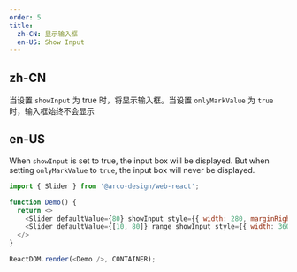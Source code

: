 ```yaml
---
order: 5
title: 
  zh-CN: 显示输入框
  en-US: Show Input
---
```


## zh-CN

当设置 `showInput` 为 true 时，将显示输入框。当设置 `onlyMarkValue` 为 `true` 时，输入框始终不会显示

## en-US

When `showInput` is set to true, the input box will be displayed. But when setting `onlyMarkValue` to `true`, the input box will never be displayed.

```js
import { Slider } from '@arco-design/web-react';

function Demo() {
  return <>
    <Slider defaultValue={80} showInput style={{ width: 280, marginRight: 44 }}/>
    <Slider defaultValue={[10, 80]} range showInput style={{ width: 360 }}/>
  </>
} 

ReactDOM.render(<Demo />, CONTAINER);
```
